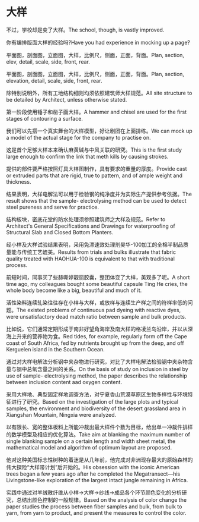 # 大样

<p><span class="chinese">不过，学校却是变了大样。</span><span class="english">The school, though, is vastly improved.</span></p>

<p><span class="chinese">你有编排版面大样的经验吗?</span><span class="english">Have you had experience in mocking up a page?</span></p>

<p><span class="chinese">平面图，剖面图，立面图，大样，比例尺，侧面，正面，背面。</span><span class="english">Plan, section, elev, detail, scale, side, front, rear.</span></p>

<p><span class="chinese">平面图，剖面图，立面图，大样，比例尺，侧面，正面，背面。</span><span class="english">Plan, section, elevation, detail, scale, side, front, rear.</span></p>

<p><span class="chinese">除特别说明外，所有工地结构细则均须依照建筑师大样规范。</span><span class="english">All site structure to be detailed by Architect, unless otherwise stated.</span></p>

<p><span class="chinese">第一阶段使用锤子和凿子画大样。</span><span class="english">A hammer and chisel are used for the first stages of contouring a surface.</span></p>

<p><span class="chinese">我们可以先搭一个真实舞台的大样模型，好让剧团在上面排练。</span><span class="english">We can mock up a model of the actual stage for the company to practise on.</span></p>

<p><span class="chinese">这是首个足够大样本来确认麻黄碱与中风关联的研究。</span><span class="english">This is the first study large enough to confirm the link that meth kills by causing strokes.</span></p>

<p><span class="chinese">提供的部件要严格按照灯具大样图制作，具有要求的重量的厚度。</span><span class="english">Provide cast or extruded parts that are rigid, true to pattern, and of ample weight and thickness.</span></p>

<p><span class="chinese">结果表明，大样电解法可以用于检验钢的纯净度并为实际生产提供参考依据。</span><span class="english">The result shows that the sample- electrolysing method can be used to detect steel pureness and serve for practice.</span></p>

<p><span class="chinese">结构板块，密底花堂的防水处理须参照建筑师之大样及规范。</span><span class="english">Refer to Architect's General Specifications and Drawings for waterproofing of Structural Slab and Closed Bottom Planters.</span></p>

<p><span class="chinese">经小样及大样试验结果表明，采用免漂速效处理剂昊华-100加工的全棉半制品质量能与传统工艺媲美。</span><span class="english">Results from trials and bulks illustrate that fabric quality treated with HAOHUA-100 is equivalent to that with traditional process.</span></p>

<p><span class="chinese">前短时间，同事买了些赫嘶婷靓丽胶囊，整团体变了大样，美观多了呢。</span><span class="english">A short time ago, my colleagues bought some beautiful capsule Ting He cries, the whole body become like a big, beautiful and much of it.</span></p>

<p><span class="chinese">活性染料连续轧染往往存在小样与大样，或放样与连续生产样之间的符样率低的问题。</span><span class="english">The existed problems of continuous pad dyeing with reactive dyes, were unsatisfactory dead match ratio between sample and bulk products.</span></p>

<p><span class="chinese">比如说，它们通常定期形成于南非好望角海岸及南大样的格凌兰岛沿岸，并以从深海上升来的营养物为食。</span><span class="english">Red tides, for example, regularly form off the Cape coast of South Africa, fed by nutrients brought up from the deep, and off Kerguelen island in the Southern Ocean.</span></p>

<p><span class="chinese">通过对大样电解法分析钢中夹杂物进行研究，对比了大样电解法检验钢中夹杂物含量与钢中总氧含量之间的关系。</span><span class="english">On the basis of study on inclusion in steel by use of sample- electrolysing method, the paper describes the relationship between inclusion content aad oxygen content.</span></p>

<p><span class="chinese">采用大样地、典型固定样地调查方法，对宁夏香山荒漠草原区生物多样性与环境特征进行了研究。</span><span class="english">Based on the investigation of the large plots and typical samples, the environment and biodiversity of the desert grassland area in Xiangshan Mountain, Ningxia were analyzed.</span></p>

<p><span class="chinese">以有限长、宽的整体板料上所能冲裁出最大样件个数为目标，给出单一冲裁件排样的数学模型及相应的优化算法。</span><span class="english">Take aim at blanking the maximum number of single blanking sample on a certain length and width sheet metal, the mathematical model and algorithm of optimum layout are proposed.</span></p>

<p><span class="chinese">他对这种美国标志性树种的着迷是从几年前，他完成对非洲现存最大的原始森林的伟大探险“大样带计划”后开始的。</span><span class="english">His obsession with the iconic American trees began a few years ago after he completed the Megatransect—his Livingstone-like exploration of the largest intact jungle remaining in Africa.</span></p>

<p><span class="chinese">实践中通过对羊绒散纤维从小样→大样→纱线→成品各个环节颜色变化的分析研究，总结出颜色控制的一般规律。</span><span class="english">Based on the analysis of color change the paper studies the process between fiber samples and bulk, from bulk to yarn, from yarn to product, and present the measures to control the color.</span></p>


